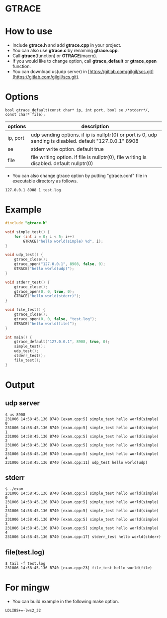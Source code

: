 GTRACE
===

# How to use

* Include **gtrace.h** and add **gtrace.cpp** in your project.
* You can also use **gtrace.c** by renaming **gtrace.cpp**.
* Call **gtrace**(function) or **GTRACE**(macro).
* If you would like to change option, call **gtrace_default** or **gtrace_open** function.
* You can download us(udp server) in [https://gitlab.com/gilgil/scs.git](https://gitlab.com/gilgil/scs.git).

# Options
```
bool gtrace_default(const char* ip, int port, bool se /*stderr*/, const char* file);
```

|options|description|
|---|---|
|ip, port|udp sending options. if ip is nullptr(0) or port is 0, udp sending is disabled. default "127.0.0.1" 8908|
|se|stderr write option. default true|
|file|file writing option. if file is nullptr(0), file writing is disabled. default nullptr(0)|

* You can also change gtrace option by putting "gtrace.conf" file in executable directory as follows.

```
127.0.0.1 8908 1 test.log
```

# Example

```c
#include "gtrace.h"

void simple_test() {
	for (int i = 0; i < 5; i++)
		GTRACE("hello world(simple) %d", i);
}

void udp_test() {
	gtrace_close();
	gtrace_open("127.0.0.1", 8908, false, 0);
	GTRACE("hello world(udp)");
}

void stderr_test() {
	gtrace_close();
	gtrace_open(0, 0, true, 0);
	GTRACE("hello world(stderr)");
}

void file_test() {
	gtrace_close();
	gtrace_open(0, 0, false, "test.log");
	GTRACE("hello world(file)");
}

int main() {
	gtrace_default("127.0.0.1", 8908, true, 0);
	simple_test();
	udp_test();
	stderr_test();
	file_test();
}
```

# Output

## udp server
```
$ us 8908
231006 14:58:45.136 B740 [exam.cpp:5] simple_test hello world(simple) 0
231006 14:58:45.136 B740 [exam.cpp:5] simple_test hello world(simple) 1
231006 14:58:45.136 B740 [exam.cpp:5] simple_test hello world(simple) 2
231006 14:58:45.136 B740 [exam.cpp:5] simple_test hello world(simple) 3
231006 14:58:45.136 B740 [exam.cpp:5] simple_test hello world(simple) 4
231006 14:58:45.136 B740 [exam.cpp:11] udp_test hello world(udp)
```

## stderr
```
$ ./exam            
231006 14:58:45.136 B740 [exam.cpp:5] simple_test hello world(simple) 0
231006 14:58:45.136 B740 [exam.cpp:5] simple_test hello world(simple) 1
231006 14:58:45.136 B740 [exam.cpp:5] simple_test hello world(simple) 2
231006 14:58:45.136 B740 [exam.cpp:5] simple_test hello world(simple) 3
231006 14:58:45.136 B740 [exam.cpp:5] simple_test hello world(simple) 4
231006 14:58:45.136 B740 [exam.cpp:17] stderr_test hello world(stderr)
```

## file(test.log)
```
$ tail -f test.log
231006 14:58:45.136 B740 [exam.cpp:23] file_test hello world(file)
```

# For mingw

* You can build example in the following make option.
```
LDLIBS+=-lws2_32
```
